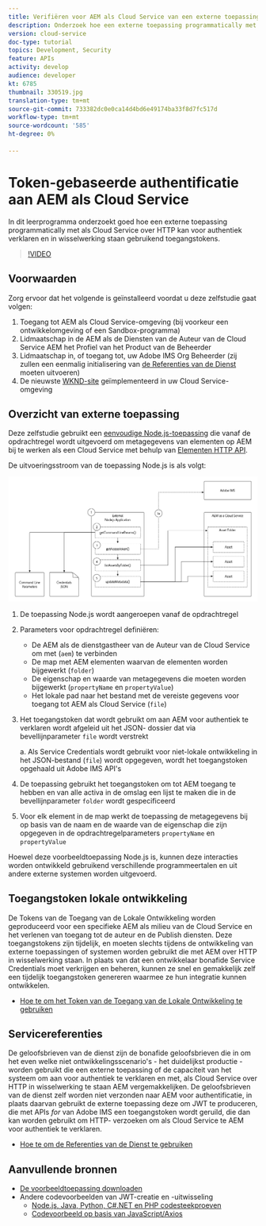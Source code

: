 ```yaml
---
title: Verifiëren voor AEM als Cloud Service van een externe toepassing
description: Onderzoek hoe een externe toepassing programmatically met AEM als Cloud Service over HTTP kan voor authentiek verklaren en in wisselwerking staan gebruikend de Tokens van de Toegang van de Lokale Ontwikkeling en de Credentials van de Dienst.
version: cloud-service
doc-type: tutorial
topics: Development, Security
feature: APIs
activity: develop
audience: developer
kt: 6785
thumbnail: 330519.jpg
translation-type: tm+mt
source-git-commit: 733382dc0e0ca14d4bd6e49174ba33f8d7fc517d
workflow-type: tm+mt
source-wordcount: '585'
ht-degree: 0%

---
```



# Token-gebaseerde authentificatie aan AEM als Cloud Service

In dit leerprogramma onderzoekt goed hoe een externe toepassing programmatically met als Cloud Service over HTTP kan voor authentiek verklaren en in wisselwerking staan gebruikend toegangstokens.

>[!VIDEO](https://video.tv.adobe.com/v/330519/?quality=12&learn=on)

## Voorwaarden

Zorg ervoor dat het volgende is geïnstalleerd voordat u deze zelfstudie gaat volgen:

1. Toegang tot AEM als Cloud Service-omgeving (bij voorkeur een ontwikkelomgeving of een Sandbox-programma)
1. Lidmaatschap in de AEM als de Diensten van de Auteur van de Cloud Service AEM het Profiel van het Product van de Beheerder
1. Lidmaatschap in, of toegang tot, uw Adobe IMS Org Beheerder (zij zullen een eenmalig initialisering van [de Referenties van de Dienst](./service-credentials.md) moeten uitvoeren)
1. De nieuwste [WKND-site](https://github.com/adobe/aem-guides-wknd) geïmplementeerd in uw Cloud Service-omgeving

## Overzicht van externe toepassing

Deze zelfstudie gebruikt een [eenvoudige Node.js-toepassing](./assets/aem-guides_token-authentication-external-application.zip) die vanaf de opdrachtregel wordt uitgevoerd om metagegevens van elementen op AEM bij te werken als een Cloud Service met behulp van [Elementen HTTP API](https://experienceleague.adobe.com/docs/experience-manager-cloud-service/assets/admin/mac-api-assets.html).

De uitvoeringsstroom van de toepassing Node.js is als volgt:

![Externe toepassing](./assets/overview/external-application.png)

1. De toepassing Node.js wordt aangeroepen vanaf de opdrachtregel
1. Parameters voor opdrachtregel definiëren:
   + De AEM als de dienstgastheer van de Auteur van de Cloud Service om met (`aem`) te verbinden
   + De map met AEM elementen waarvan de elementen worden bijgewerkt (`folder`)
   + De eigenschap en waarde van metagegevens die moeten worden bijgewerkt (`propertyName` en `propertyValue`)
   + Het lokale pad naar het bestand met de vereiste gegevens voor toegang tot AEM als Cloud Service (`file`)
1. Het toegangstoken dat wordt gebruikt om aan AEM voor authentiek te verklaren wordt afgeleid uit het JSON- dossier dat via bevellijnparameter `file` wordt verstrekt

   a. Als Service Credentials wordt gebruikt voor niet-lokale ontwikkeling in het JSON-bestand (`file`) wordt opgegeven, wordt het toegangstoken opgehaald uit Adobe IMS API&#39;s
1. De toepassing gebruikt het toegangstoken om tot AEM toegang te hebben en van alle activa in de omslag een lijst te maken die in de bevellijnparameter `folder` wordt gespecificeerd
1. Voor elk element in de map werkt de toepassing de metagegevens bij op basis van de naam en de waarde van de eigenschap die zijn opgegeven in de opdrachtregelparameters `propertyName` en `propertyValue`

Hoewel deze voorbeeldtoepassing Node.js is, kunnen deze interacties worden ontwikkeld gebruikend verschillende programmeertalen en uit andere externe systemen worden uitgevoerd.

## Toegangstoken lokale ontwikkeling

De Tokens van de Toegang van de Lokale Ontwikkeling worden geproduceerd voor een specifieke AEM als milieu van de Cloud Service en het verlenen van toegang tot de auteur en de Publish diensten.  Deze toegangstokens zijn tijdelijk, en moeten slechts tijdens de ontwikkeling van externe toepassingen of systemen worden gebruikt die met AEM over HTTP in wisselwerking staan. In plaats van dat een ontwikkelaar bonafide Service Credentials moet verkrijgen en beheren, kunnen ze snel en gemakkelijk zelf een tijdelijk toegangstoken genereren waarmee ze hun integratie kunnen ontwikkelen.

+ [Hoe te om het Token van de Toegang van de Lokale Ontwikkeling te gebruiken](./local-development-access-token.md)

## Servicereferenties

De geloofsbrieven van de dienst zijn de bonafide geloofsbrieven die in om het even welke niet ontwikkelingsscenario&#39;s - het duidelijkst productie - worden gebruikt die een externe toepassing of de capaciteit van het systeem om aan voor authentiek te verklaren en met, als Cloud Service over HTTP in wisselwerking te staan AEM vergemakkelijken. De geloofsbrieven van de dienst zelf worden niet verzonden naar AEM voor authentificatie, in plaats daarvan gebruikt de externe toepassing deze om JWT te produceren, die met APIs _for_ van Adobe IMS een toegangstoken wordt geruild, die dan kan worden gebruikt om HTTP- verzoeken om als Cloud Service te AEM voor authentiek te verklaren.

+ [Hoe te om de Referenties van de Dienst te gebruiken](./service-credentials.md)

## Aanvullende bronnen

+ [De voorbeeldtoepassing downloaden](./assets/aem-guides_token-authentication-external-application.zip)
+ Andere codevoorbeelden van JWT-creatie en -uitwisseling
   + [Node.js, Java, Python, C#.NET en PHP codesteekproeven](https://www.adobe.io/authentication/auth-methods.html#!AdobeDocs/adobeio-auth/master/JWT/samples/samples.md)
   + [Codevoorbeeld op basis van JavaScript/Axios](https://github.com/adobe/aemcs-api-client-lib)
